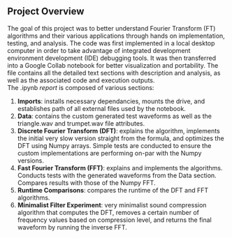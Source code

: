 ## Project Overview
The goal of this project was to better understand Fourier Transform (FT) algorithms and their various applications through hands on implementation, testing, and analysis. The code was first implemented in a local desktop computer in order to take advantage of integrated development environment development (IDE) debugging tools. It was then transferred into a Google Collab notebook for better visualization and portability. The file contains all the detailed text sections with description and analysis, as well as the associated code and execution outputs.<br>
The .ipynb *report* is composed of various sections:<br>
1. **Imports**: installs necessary dependancies, mounts the drive, and establishes path of all external files used by the notebook.
2. **Data**: contains the custom generated test waveforms as well as the triangle.wav and trumpet.wav file attributes.
3. **Discrete Fourier Transform (DFT)**: explains the algorithm, implements the initial very slow version straight from the formula, and optimizes the DFT  using Numpy arrays. Simple tests are conducted to ensure the custom implementations are performing on-par with the Numpy versions.
4. **Fast Fourier Transform (FFT)**: explains and implements the algorithms. Conducts tests with the generated waveforms from the Data section. Compares results with those of the Numpy FFT.
5. **Runtime Comparisons**: compares the runtime of the DFT and FFT algorithms.
6. **Minimalist Filter Experiment**: very minimalist sound compression algorithm that computes the DFT, removes a certain number of frequency values based on compression level, and returns the final waveform by running the inverse FFT.
